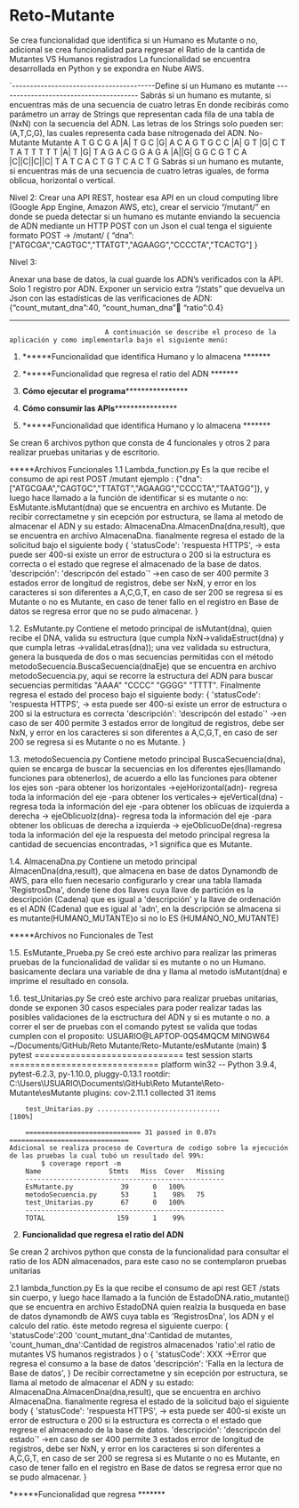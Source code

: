 # Reto-Mutante

Se crea funcionalidad que identifica si un Humano es Mutante o no, adicional se crea funcionalidad para regresar el Ratio de la cantida de Mutantes VS Humanos registrados
La funcionalidad se encuentra desarrollada en Python y se expondra en Nube AWS.


´----------------------------------------Define si un Humano es mutante ---------------------------------------
Sabrás si un humano es mutante, si encuentras más de una secuencia de cuatro letras
En donde recibirás como parámetro un array de Strings que representan cada fila de una tabla de (NxN) con la secuencia del ADN. 
Las letras de los Strings solo pueden ser: (A,T,C,G), las cuales representa cada base nitrogenada del ADN.
      No-Mutante                            Mutante
  A  T  G  C  G  A                    |A| T  G  C |G| A
  C  A  G  T  G  C                     C |A| G  T |G| C
  T  T  A  T  T  T                     T  T |A| T |G| T
  A  G  A  C  G  G                     A  G  A |A||G| G
  G  C  G  T  C  A                    |C||C||C||C| T  A
  T  C  A  C  T  G                     T  C  A  C  T  G
Sabrás si un humano es mutante, si encuentras más de una secuencia de cuatro letras iguales, de forma oblicua, horizontal o vertical.

Nivel 2:
Crear una API REST, hostear esa API en un cloud computing libre (Google App Engine, Amazon AWS, etc), crear el servicio “/mutant/”
en donde se pueda detectar si un humano es mutante enviando la secuencia de ADN mediante un HTTP POST con un Json el cual tenga el
siguiente formato
POST → /mutant/
{
	“dna”:["ATGCGA","CAGTGC","TTATGT","AGAAGG","CCCCTA","TCACTG"]
}

Nivel 3:

Anexar una base de datos, la cual guarde los ADN’s verificados con la API.
Solo 1 registro por ADN.
Exponer un servicio extra “/stats” que devuelva un Json con las estadísticas de las
verificaciones de ADN: {“count_mutant_dna”:40, “count_human_dna”:100: “ratio”:0.4}
**************************************************************************************

							A continuación se describe el proceso de la aplicación y como implementarla bajo el siguiente menú:

1. ******Funcionalidad que identifica Humano y lo almacena *******
2. ******Funcionalidad que regresa el ratio del ADN *******
3. ******Cómo ejecutar el programa**********************
4. ******Cómo consumir las APIs**********************



1. ******Funcionalidad que identifica Humano y lo almacena *******

Se crean 6 archivos python que consta de 4 funcionales y otros 2 para realizar pruebas unitarias y de escritorio.

*****Archivos Funcionales
1.1 Lambda_function.py
	Es la que recibe el consumo de api rest POST /mutant ejemplo : {"dna":["ATGCGAA","CAGTGC","TTATGT","AGAAGG","CCCCTA","TAATGG"]}, y luego hace llamado a la función de identificar
	si es mutante o no: EsMutante.isMutant(dna) que se encuentra en archivo es Mutante. De recibir correctametne  y sin ecepción por estructura, se llama al metodo de almacenar el ADN y su 
	estado: AlmacenaDna.AlmacenDna(dna,result), que se encuentra en archivo AlmacenaDna. fianalmente regresa el estado de la solicitud bajo el siguiente body
		{
			'statusCode': 'respuesta HTTPS',  -> esta puede ser 400-si existe un error de estructura o 200 si la estructura es correcta o el estado que regrese el almacenado de la base de datos. 
			'descripción': 'descripcón del estado´' ->en caso de ser 400 permite 3 estados  error de longitud de registros, debe ser NxN, y error en los caracteres si son diferentes a A,C,G,T, en caso de ser 200
													se regresa si es Mutante o no es Mutante, en caso de tener fallo en el registro en Base de datos se regresa error que no se pudo almacenar.
		}

1.2. EsMutante.py
	Contiene el metodo principal de isMutant(dna), quien recibe el DNA, valida su estructura (que cumpla NxN->validaEstruct(dna) y que cumpla letras ->validaLetras(dna)); una vez validada su estructura, 
	genera la busqueda de dos o mas secuencias permitidas con el método  metodoSecuencia.BuscaSecuencia(dnaEje) que se encuentra en archivo metodoSecuencia.py, aqui se recorre la estructura del ADN para buscar
	secuencias permitidas "AAAA" "CCCC" "GGGG" "TTTT".
	Finalmente regresa el estado del proceso bajo el siguiente body:
		{
			'statusCode': 'respuesta HTTPS',  -> esta puede ser 400-si existe un error de estructura o 200 si la estructura es correcta 
			'descripción': 'descripcón del estado´' ->en caso de ser 400 permite 3 estados  error de longitud de registros, debe ser NxN, y error en los caracteres si son diferentes a A,C,G,T, en caso de ser 200
													se regresa si es Mutante o no es Mutante.
		}										
	
1.3. metodoSecuencia.py
	Contiene metodo principal BuscaSecuencia(dna), quien se encarga de buscar la secuencias en los diferentes ejes(llamando funciones para obtenerlos), de acuerdo a ello las funciones para obtener los ejes son 
	-para obtener los horizontales ->ejeHorizontal(adn)- regresa toda la información del eje
	-para obtener los verticales-> ejeVertical(dna) -regresa toda la información del eje
	-para obtener los oblicuas de izquierda a derecha -> ejeOblicuoIz(dna)- regresa toda la información del eje
	-para obtener los oblicuas de derecha a izquierda -> ejeOblicuoDe(dna)-regresa toda la información del eje
	la respuesta del metodo principal regresa la cantidad de secuencias encontradas, >1 significa que es Mutante.
	
1.4. AlmacenaDna.py
	Contiene un metodo principal AlmacenDna(dna,result), que almacena en base de datos Dynamondb de AWS, para ello fuen necesario configurarlo y crear una tabla llamada 'RegistrosDna', donde tiene dos llaves cuya
	llave de partición es la descripción (Cadena) que es igual a 'descripción' y la llave de ordenación es el ADN (Cadena) que es igual al 'adn', en la descripción se almacena si es mutante(HUMANO_MUTANTE)o si 
	no lo ES (HUMANO_NO_MUTANTE)
	
	
*****Archivos no Funcionales de Test

1.5. EsMutante_Prueba.py
	Se creó este archivo para realizar las primeras pruebas de la funcionalidad de validar si es mutante o no un Humano. basicamente declara una variable de dna y llama al metodo isMutant(dna) e imprime el 
	resultado en consola. 

1.6. test_Unitarias.py
	Se creó este archivo para realizar pruebas unitarias, donde se exponen 30 casos especiales para poder realizar tadas las posibles validaciones de la esctructura del ADN y si es mutante o no. 
	a correr el ser de pruebas con el comando pytest se valida que todas cumplen con el proposito:
	USUARIO@LAPTOP-0Q54MQCM MINGW64 ~/Documents/GitHub/Reto Mutante/Reto-Mutante/esMutante (main)
		$ pytest
		============================= test session starts =============================
		platform win32 -- Python 3.9.4, pytest-6.2.3, py-1.10.0, pluggy-0.13.1
		rootdir: C:\Users\USUARIO\Documents\GitHub\Reto Mutante\Reto-Mutante\esMutante
		plugins: cov-2.11.1
		collected 31 items

		test_Unitarias.py ...............................                        [100%]

		============================= 31 passed in 0.07s ==============================
	Adicional se realiza proceso de Covertura de codigo sobre la ejecución de las pruebas la cual tubó un resultado del 99%:
			$ coverage report -m
		Name                 Stmts   Miss  Cover   Missing
		--------------------------------------------------
		EsMutante.py            39      0   100%
		metodoSecuencia.py      53      1    98%   75
		test_Unitarias.py       67      0   100%
		--------------------------------------------------
		TOTAL                  159      1    99%
		

2. ****Funcionalidad que regresa el ratio del ADN****

Se crean 2 archivos python que consta de la funcionalidad para consultar el ratio de los ADN almacenados, para este caso no se contemplaron pruebas unitarias

2.1 lambda_function.py
	Es la que recibe el consumo de api rest GET /stats sin cuerpo, y luego hace llamado a la función de EstadoDNA.ratio_mutante() que se encuentra en archivo EstadoDNA quien realzia la busqueda en base 
	de datos dynamondb de AWS cuya tabla es 'RegistrosDna', los ADN y el calculo del ratio. éste metodo regresa el siguiente cuerpo:
	{
		'statusCode':200
		'count_mutant_dna':Cantidad de mutantes,
		'count_human_dna':Cantidad de registros almacenados
		'ratio':el ratio de mutantes VS humanos registrados
	}
	o
	{
		'statusCode': XXX ->Error que regresa el consumo a la base de datos
		'descripción': 'Falla en la lectura de Base de datos',
	}
	De recibir correctametne  y sin ecepción por estructura,
	se llama al metodo de almacenar el ADN y su estado: AlmacenaDna.AlmacenDna(dna,result), que se encuentra en archivo AlmacenaDna. fianalmente regresa el estado de la solicitud bajo el siguiente body
	{
		'statusCode': 'respuesta HTTPS',  -> esta puede ser 400-si existe un error de estructura o 200 si la estructura es correcta o el estado que regrese el almacenado de la base de datos. 
		'descripción': 'descripcón del estado´' ->en caso de ser 400 permite 3 estados  error de longitud de registros, debe ser NxN, y error en los caracteres si son diferentes a A,C,G,T, en caso de ser 200
												se regresa si es Mutante o no es Mutante, en caso de tener fallo en el registro en Base de datos se regresa error que no se pudo almacenar.
	}


******Funcionalidad que regresa *******